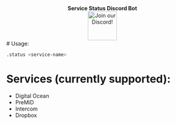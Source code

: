<div align="center">
    <b>Service Status Discord Bot</b>
</div>
<div align="center">
  <a target="_blank" href="https://discord.premid.app/" title="Join our Discord!">
<img draggable="false" src="https://discordapp.com/api/guilds/832359181196984360/widget.png?style=banner2" height="76px" draggable="false" alt="Join our Discord!">
</a>
</div>
# Usage:

```bash
.status <service-name>
```

# Services (currently supported):

-   Digital Ocean
-   PreMiD
-   Intercom
-   Dropbox
